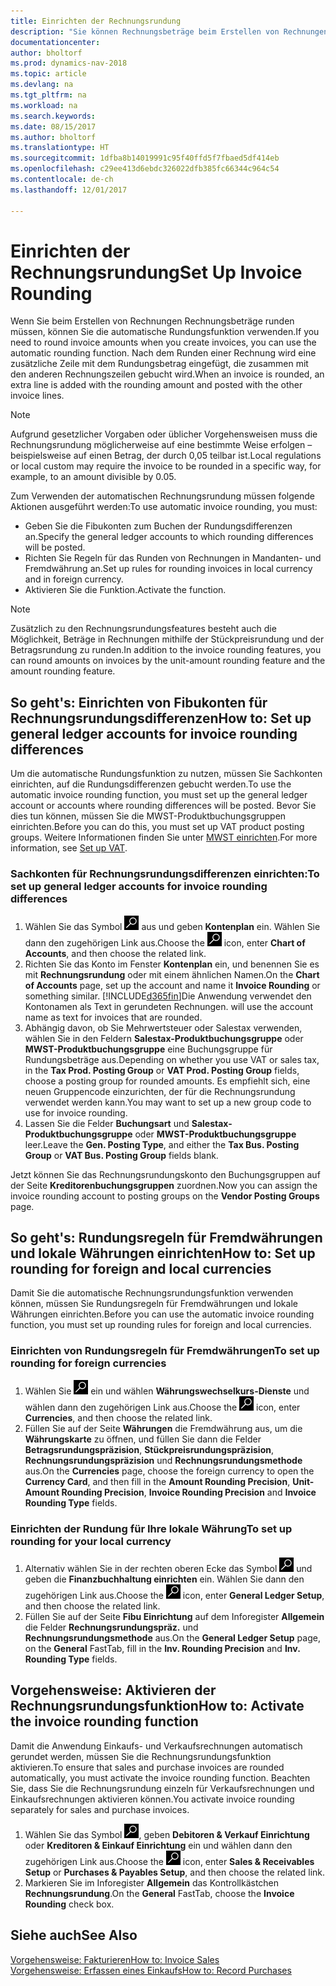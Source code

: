 ```yaml
---
title: Einrichten der Rechnungsrundung
description: "Sie können Rechnungsbeträge beim Erstellen von Rechnungen runden. Darüber hinaus muss die Rechnungsrundung möglicherweise aufgrund lokaler Vorgaben oder üblicher Vorgehensweisenauf eine bestimmte Weise erfolgen – beispielsweise auf einen Betrag, der durch 0,05 teilbar ist."
documentationcenter: 
author: bholtorf
ms.prod: dynamics-nav-2018
ms.topic: article
ms.devlang: na
ms.tgt_pltfrm: na
ms.workload: na
ms.search.keywords: 
ms.date: 08/15/2017
ms.author: bholtorf
ms.translationtype: HT
ms.sourcegitcommit: 1dfba8b14019991c95f40ffd5f7fbaed5df414eb
ms.openlocfilehash: c29ee413d6ebdc326022dfb385fc66344c964c54
ms.contentlocale: de-ch
ms.lasthandoff: 12/01/2017

---
```

# <a name="set-up-invoice-rounding"></a><span data-ttu-id="e7ce0-104">Einrichten der Rechnungsrundung</span><span class="sxs-lookup"><span data-stu-id="e7ce0-104">Set Up Invoice Rounding</span></span>
<span data-ttu-id="e7ce0-105">Wenn Sie beim Erstellen von Rechnungen Rechnungsbeträge runden müssen, können Sie die automatische Rundungsfunktion verwenden.</span><span class="sxs-lookup"><span data-stu-id="e7ce0-105">If you need to round invoice amounts when you create invoices, you can use the automatic rounding function.</span></span> <span data-ttu-id="e7ce0-106">Nach dem Runden einer Rechnung wird eine zusätzliche Zeile mit dem Rundungsbetrag eingefügt, die zusammen mit den anderen Rechnungszeilen gebucht wird.</span><span class="sxs-lookup"><span data-stu-id="e7ce0-106">When an invoice is rounded, an extra line is added with the rounding amount and posted with the other invoice lines.</span></span>

> [!NOTE]  
>  <span data-ttu-id="e7ce0-107">Aufgrund gesetzlicher Vorgaben oder üblicher Vorgehensweisen muss die Rechnungsrundung möglicherweise auf eine bestimmte Weise erfolgen – beispielsweise auf einen Betrag, der durch 0,05 teilbar ist.</span><span class="sxs-lookup"><span data-stu-id="e7ce0-107">Local regulations or local custom may require the invoice to be rounded in a specific way, for example, to an amount divisible by 0.05.</span></span>  
  
<span data-ttu-id="e7ce0-108">Zum Verwenden der automatischen Rechnungsrundung müssen folgende Aktionen ausgeführt werden:</span><span class="sxs-lookup"><span data-stu-id="e7ce0-108">To use automatic invoice rounding, you must:</span></span>  
  
* <span data-ttu-id="e7ce0-109">Geben Sie die Fibukonten zum Buchen der Rundungsdifferenzen an.</span><span class="sxs-lookup"><span data-stu-id="e7ce0-109">Specify the general ledger accounts to which rounding differences will be posted.</span></span>  
* <span data-ttu-id="e7ce0-110">Richten Sie Regeln für das Runden von Rechnungen in Mandanten- und Fremdwährung an.</span><span class="sxs-lookup"><span data-stu-id="e7ce0-110">Set up rules for rounding invoices in local currency and in foreign currency.</span></span>  
* <span data-ttu-id="e7ce0-111">Aktivieren Sie die Funktion.</span><span class="sxs-lookup"><span data-stu-id="e7ce0-111">Activate the function.</span></span>  
  
> [!NOTE]  
>  <span data-ttu-id="e7ce0-112">Zusätzlich zu den Rechnungsrundungsfeatures besteht auch die Möglichkeit, Beträge in Rechnungen mithilfe der Stückpreisrundung und der Betragsrundung zu runden.</span><span class="sxs-lookup"><span data-stu-id="e7ce0-112">In addition to the invoice rounding features, you can round amounts on invoices by the unit-amount rounding feature and the amount rounding feature.</span></span>  
 
## <a name="how-to-set-up-general-ledger-accounts-for-invoice-rounding-differences"></a><span data-ttu-id="e7ce0-113">So geht's: Einrichten von Fibukonten für Rechnungsrundungsdifferenzen</span><span class="sxs-lookup"><span data-stu-id="e7ce0-113">How to: Set up general ledger accounts for invoice rounding differences</span></span>
<span data-ttu-id="e7ce0-114">Um die automatische Rundungsfunktion zu nutzen, müssen Sie Sachkonten einrichten, auf die Rundungsdifferenzen gebucht werden.</span><span class="sxs-lookup"><span data-stu-id="e7ce0-114">To use the automatic invoice rounding function, you must set up the general ledger account or accounts where rounding differences will be posted.</span></span> <span data-ttu-id="e7ce0-115">Bevor Sie dies tun können, müssen Sie die MWST-Produktbuchungsgruppen einrichten.</span><span class="sxs-lookup"><span data-stu-id="e7ce0-115">Before you can do this, you must set up VAT product posting groups.</span></span> <span data-ttu-id="e7ce0-116">Weitere Informationen finden Sie unter [MWST einrichten](finance-setup-vat.md).</span><span class="sxs-lookup"><span data-stu-id="e7ce0-116">For more information, see [Set up VAT](finance-setup-vat.md).</span></span>  
  
### <a name="to-set-up-general-ledger-accounts-for-invoice-rounding-differences"></a><span data-ttu-id="e7ce0-117">Sachkonten für Rechnungsrundungsdifferenzen einrichten:</span><span class="sxs-lookup"><span data-stu-id="e7ce0-117">To set up general ledger accounts for invoice rounding differences</span></span>  
1. <span data-ttu-id="e7ce0-118">Wählen Sie das Symbol ![Nach Seite oder Bericht suchen](media/ui-search/search_small.png "Nach Seite oder Bericht suchen") aus und geben **Kontenplan** ein. Wählen Sie dann den zugehörigen Link aus.</span><span class="sxs-lookup"><span data-stu-id="e7ce0-118">Choose the ![Search for Page or Report](media/ui-search/search_small.png "Search for Page or Report icon") icon, enter **Chart of Accounts**, and then choose the related link.</span></span>  
2. <span data-ttu-id="e7ce0-119">Richten Sie das Konto im Fenster **Kontenplan** ein, und benennen Sie es mit **Rechnungsrundung** oder mit einem ähnlichen Namen.</span><span class="sxs-lookup"><span data-stu-id="e7ce0-119">On the **Chart of Accounts** page, set up the account and name it **Invoice Rounding** or something similar.</span></span> [!INCLUDE[d365fin](includes/d365fin_md.md)]<span data-ttu-id="e7ce0-120">Die Anwendung verwendet den Kontonamen als Text in gerundeten Rechnungen.</span><span class="sxs-lookup"><span data-stu-id="e7ce0-120"> will use the account name as text for invoices that are rounded.</span></span>  
3. <span data-ttu-id="e7ce0-121">Abhängig davon, ob Sie Mehrwertsteuer oder Salestax verwenden, wählen Sie in den Feldern **Salestax-Produktbuchungsgruppe** oder **MWST-Produktbuchungsgruppe** eine Buchungsgruppe für Rundungsbeträge aus.</span><span class="sxs-lookup"><span data-stu-id="e7ce0-121">Depending on whether you use VAT or sales tax, in the **Tax Prod. Posting Group** or **VAT Prod. Posting Group** fields, choose a posting group for rounded amounts.</span></span> <span data-ttu-id="e7ce0-122">Es empfiehlt sich, eine neuen Gruppencode einzurichten, der für die Rechnungsrundung verwendet werden kann.</span><span class="sxs-lookup"><span data-stu-id="e7ce0-122">You may want to set up a new group code to use for invoice rounding.</span></span>
4. <span data-ttu-id="e7ce0-123">Lassen Sie die Felder **Buchungsart** und **Salestax-Produktbuchungsgruppe** oder **MWST-Produktbuchungsgruppe** leer.</span><span class="sxs-lookup"><span data-stu-id="e7ce0-123">Leave the **Gen. Posting Type**, and either the **Tax Bus. Posting Group** or **VAT Bus. Posting Group** fields blank.</span></span> <!-- Why do we say to leave these blank, when there are a lot of other fields we also leave blank but don't mention? -->  
  
<span data-ttu-id="e7ce0-124">Jetzt können Sie das Rechnungsrundungskonto den Buchungsgruppen auf der Seite **Kreditorenbuchungsgruppen** zuordnen.</span><span class="sxs-lookup"><span data-stu-id="e7ce0-124">Now you can assign the invoice rounding account to posting groups on the **Vendor Posting Groups** page.</span></span>  <!-- Why only the vendor posting groups? -->

## <a name="how-to-set-up-rounding-for-foreign-and-local-currencies"></a><span data-ttu-id="e7ce0-125">So geht's: Rundungsregeln für Fremdwährungen und lokale Währungen einrichten</span><span class="sxs-lookup"><span data-stu-id="e7ce0-125">How to: Set up rounding for foreign and local currencies</span></span>
<span data-ttu-id="e7ce0-126">Damit Sie die automatische Rechnungsrundungsfunktion verwenden können, müssen Sie Rundungsregeln für Fremdwährungen und lokale Währungen einrichten.</span><span class="sxs-lookup"><span data-stu-id="e7ce0-126">Before you can use the automatic invoice rounding function, you must set up rounding rules for foreign and local currencies.</span></span>

### <a name="to-set-up-rounding-for-foreign-currencies"></a><span data-ttu-id="e7ce0-127">Einrichten von Rundungsregeln für Fremdwährungen</span><span class="sxs-lookup"><span data-stu-id="e7ce0-127">To set up rounding for foreign currencies</span></span>  
1. <span data-ttu-id="e7ce0-128">Wählen Sie ![Nach Seite oder Bericht suchen](media/ui-search/search_small.png "Nach Seite oder Bericht suchen") ein und wählen **Währungswechselkurs-Dienste** und wählen dann den zugehörigen Link aus.</span><span class="sxs-lookup"><span data-stu-id="e7ce0-128">Choose the ![Search for Page or Report](media/ui-search/search_small.png "Search for Page or Report icon") icon, enter **Currencies**, and then choose the related link.</span></span>  
2. <span data-ttu-id="e7ce0-129">Füllen Sie auf der Seite **Währungen** die Fremdwährung aus, um die **Währungskarte** zu öffnen, und füllen Sie dann die Felder **Betragsrundungspräzision**, **Stückpreisrundungspräzision**, **Rechnungsrundungspräzision** und **Rechnungsrundungsmethode** aus.</span><span class="sxs-lookup"><span data-stu-id="e7ce0-129">On the **Currencies** page, choose the foreign currency to open the **Currency Card**, and then fill in the **Amount Rounding Precision**, **Unit-Amount Rounding Precision**, **Invoice Rounding Precision** and **Invoice Rounding Type** fields.</span></span>
  
### <a name="to-set-up-rounding-for-your-local-currency"></a><span data-ttu-id="e7ce0-130">Einrichten der Rundung für Ihre lokale Währung</span><span class="sxs-lookup"><span data-stu-id="e7ce0-130">To set up rounding for your local currency</span></span>
1. <span data-ttu-id="e7ce0-131">Alternativ wählen Sie in der rechten oberen Ecke das Symbol ![Nach Seite oder Bericht suchen](media/ui-search/search_small.png "Nach Seite oder Bericht suchen") und geben die **Finanzbuchhaltung einrichten** ein. Wählen Sie dann den zugehörigen Link aus.</span><span class="sxs-lookup"><span data-stu-id="e7ce0-131">Choose the ![Search for Page or Report](media/ui-search/search_small.png "Search for Page or Report icon") icon, enter **General Ledger Setup**, and then choose the related link.</span></span>  
2. <span data-ttu-id="e7ce0-132">Füllen Sie auf der Seite **Fibu Einrichtung** auf dem Inforegister **Allgemein** die Felder **Rechnungsrundungspräz.** und **Rechnungsrundungsmethode** aus.</span><span class="sxs-lookup"><span data-stu-id="e7ce0-132">On the **General Ledger Setup** page, on the **General** FastTab, fill in the **Inv. Rounding Precision** and **Inv. Rounding Type** fields.</span></span>  

## <a name="how-to-activate-the-invoice-rounding-function"></a><span data-ttu-id="e7ce0-133">Vorgehensweise: Aktivieren der Rechnungsrundungsfunktion</span><span class="sxs-lookup"><span data-stu-id="e7ce0-133">How to: Activate the invoice rounding function</span></span>  
<span data-ttu-id="e7ce0-134">Damit die Anwendung Einkaufs- und Verkaufsrechnungen automatisch gerundet werden, müssen Sie die Rechnungsrundungsfunktion aktivieren.</span><span class="sxs-lookup"><span data-stu-id="e7ce0-134">To ensure that sales and purchase invoices are rounded automatically, you must activate the invoice rounding function.</span></span> <span data-ttu-id="e7ce0-135">Beachten Sie, dass Sie die Rechnungsrundung einzeln für Verkaufsrechnungen und Einkaufsrechnungen aktivieren können.</span><span class="sxs-lookup"><span data-stu-id="e7ce0-135">You activate invoice rounding separately for sales and purchase invoices.</span></span>

1. <span data-ttu-id="e7ce0-136">Wählen Sie das Symbol ![Nach Seite oder Bericht suchen](media/ui-search/search_small.png "Symbol Nach Seite oder Bericht suchen"), geben **Debitoren & Verkauf Einrichtung** oder **Kreditoren & Einkauf Einrichtung** ein und wählen dann den zugehörigen Link aus.</span><span class="sxs-lookup"><span data-stu-id="e7ce0-136">Choose the ![Search for Page or Report](media/ui-search/search_small.png "Search for Page or Report icon") icon, enter **Sales & Receivables Setup** or **Purchases & Payables Setup**, and then choose the related link.</span></span>  
2. <span data-ttu-id="e7ce0-137">Markieren Sie im Inforegister **Allgemein** das Kontrollkästchen **Rechnungsrundung**.</span><span class="sxs-lookup"><span data-stu-id="e7ce0-137">On the **General** FastTab, choose the **Invoice Rounding** check box.</span></span>  
  
## <a name="see-also"></a><span data-ttu-id="e7ce0-138">Siehe auch</span><span class="sxs-lookup"><span data-stu-id="e7ce0-138">See Also</span></span>  
[<span data-ttu-id="e7ce0-139">Vorgehensweise: Fakturieren</span><span class="sxs-lookup"><span data-stu-id="e7ce0-139">How to: Invoice Sales</span></span>](sales-how-invoice-sales.md)  
[<span data-ttu-id="e7ce0-140">Vorgehensweise: Erfassen eines Einkaufs</span><span class="sxs-lookup"><span data-stu-id="e7ce0-140">How to: Record Purchases</span></span>](purchasing-how-record-purchases.md)
